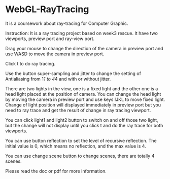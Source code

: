 # WebGL-RayTracing
It is a coursework about ray-tracing for Computer Graphic.

Instruction: It is a ray tracing project based on week3 rescue. It have two viewports, preview port and ray-view port.  
 
Drag your mouse to change the direction of the camera in preview port and use WASD to move the camera in preview port.  
 
Click t to do ray tracing. 
 
Use the button super-sampling  and jitter to change the setting of Antialiasing from 1*1 to 4*4 and with or without jitter. 
 
There are two lights in the view, one is a fixed light and the other one is a head light placed at the position of camera. You can change the head light by moving the camera in preview port and use keys IJKL to move fixed light. Change of light position will displayed immediately in preview port but you need to ray trace and get the result of change in ray tracing viewport. 
 
You can click light1 and light2 button to switch on and off those two light, but the change will not display until you click t and do the ray trace for both viewports. 
 
You can use button reflection to set the level of recursive reflection. The initial value is 0, which means no reflection, and the max value is 4. 
 
You can use change scene button to change scenes, there are totally 4 scenes. 

Please read the doc or pdf for more information.
